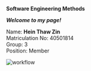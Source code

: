 **Software Engineering Methods**

**_Welcome to my page!_**

Name: **Hein Thaw Zin** <br>
Matriculation No: 40501814 <br>
Group: 3 <br>
Position: Member <br>

![workflow](https://github.com/heinthawzin1814/sem/actions/workflows/main.yml/badge.svg)